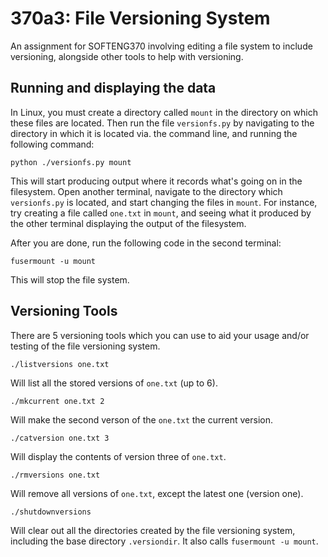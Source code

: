 # 370a3: File Versioning System
An assignment for SOFTENG370 involving editing a file system to include versioning, alongside other tools to help with versioning.

## Running and displaying the data
In Linux, you must create a directory called `mount` in the directory on which these files are located. Then run the file `versionfs.py` by navigating to the directory in which it is located via. the command line, and running the following command:
```
python ./versionfs.py mount
```
This will start producing output where it records what's going on in the filesystem. Open another terminal, navigate to the directory which `versionfs.py` is located, and start changing the files in `mount`.
For instance, try creating a file called `one.txt` in `mount`, and seeing what it produced by the other terminal displaying the output of the filesystem.

After you are done, run the following code in the second terminal:
```
fusermount -u mount
```
This will stop the file system.




## Versioning Tools
There are 5 versioning tools which you can use to aid your usage and/or testing of the file versioning system.
```
./listversions one.txt
```
Will list all the stored versions of `one.txt` (up to 6).

```
./mkcurrent one.txt 2
```
Will make the second verson of the `one.txt` the current version.

```
./catversion one.txt 3
```
Will display the contents of version three of `one.txt`.

```
./rmversions one.txt
```
Will remove all versions of `one.txt`, except the latest one (version one).

```
./shutdownversions
```
Will clear out all the directories created by the file versioning system, including the base directory `.versiondir`. It also calls `fusermount -u mount`.
